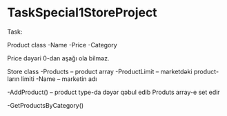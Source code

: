 # TaskSpecial1StoreProject

Task:

Product class
-Name
-Price
-Category

Price dəyəri 0-dan aşağı ola bilməz.

Store class
-Products – product array
-ProductLimit – marketdəki product-ların limiti
-Name – marketin adı

-AddProduct() – product type-da dəyər qəbul edib
		  Produts array-e set edir
		  
-GetProductsByCategory()
